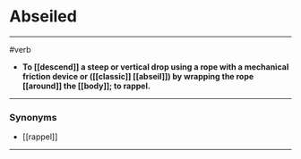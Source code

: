 # Abseiled
---
#verb
- **To [[descend]] a steep or vertical drop using a rope with a mechanical friction device or ([[classic]] [[abseil]]) by wrapping the rope [[around]] the [[body]]; to rappel.**
---
### Synonyms
- [[rappel]]
---
